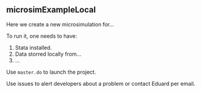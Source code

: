 ## microsimExampleLocal

Here we create a new microsimulation for...

To run it, one needs to have:

1.  Stata installed.
2.  Data storred locally from...
3.  ...

Use `master.do` to launch the project.

Use issues to alert developers about a problem or contact Eduard per email.
